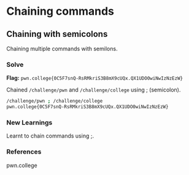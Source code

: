 # Chaining commands

## Chaining with semicolons
Chaining multiple commands with semilons.

### Solve
**Flag:** `pwn.college{0C5F7snQ-RsRMkriS3B8mX9cUQx.QX1UDO0wiNwIzNzEzW}`

Chained ```/challenge/pwn``` and ```/challenge/college``` using ; (semicolon).

```bash
/challenge/pwn ; /challenge/college
pwn.college{0C5F7snQ-RsRMkriS3B8mX9cUQx.QX1UDO0wiNwIzNzEzW}
```

### New Learnings
Learnt to chain commands using ;.

### References 
pwn.college
